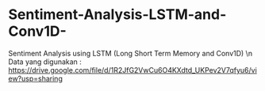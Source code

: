 # Sentiment-Analysis-LSTM-and-Conv1D-

Sentiment Analysis using LSTM (Long Short Term Memory and Conv1D)
\n
Data yang digunakan : https://drive.google.com/file/d/1R2JfG2VwCu6O4KXdtd_UKPev2V7qfyu6/view?usp=sharing
